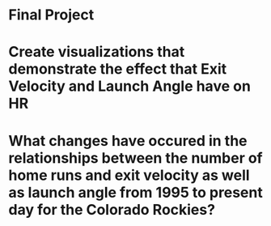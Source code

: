 # Final Project
 # Create visualizations that demonstrate the effect that Exit Velocity and Launch Angle have on HR 
 # What changes have occured in the relationships between the number of home runs and exit velocity as well as launch angle from 1995 to present day for the Colorado Rockies? 
